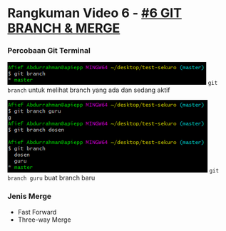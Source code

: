 # **Rangkuman Video 6 - [#6 GIT BRANCH & MERGE](https://www.youtube.com/watch?v=EGl7KxVOyNs&list=PLFIM0718LjIVknj6sgsSceMqlq242-jNf&index=6&ab_channel=WebProgrammingUNPAS)**

### **Percobaan Git Terminal**
![Percobaan 1](/images/6_git_1.png)
`git branch` untuk melihat branch yang ada dan sedang aktif

![Percobaan 2](/images/6_git_2.png)
`git branch guru` buat branch baru

### **Jenis Merge**
- Fast Forward
- Three-way Merge
